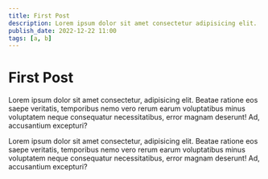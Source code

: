 ```yaml
---
title: First Post
description: Lorem ipsum dolor sit amet consectetur adipisicing elit.
publish_date: 2022-12-22 11:00
tags: [a, b]
---
```


# First Post

Lorem ipsum dolor sit amet consectetur, adipisicing elit. Beatae ratione eos saepe veritatis, temporibus nemo vero rerum earum voluptatibus minus voluptatem neque consequatur necessitatibus, error magnam deserunt! Ad, accusantium excepturi?

Lorem ipsum dolor sit amet consectetur, adipisicing elit. Beatae ratione eos saepe veritatis, temporibus nemo vero rerum earum voluptatibus minus voluptatem neque consequatur necessitatibus, error magnam deserunt! Ad, accusantium excepturi?
